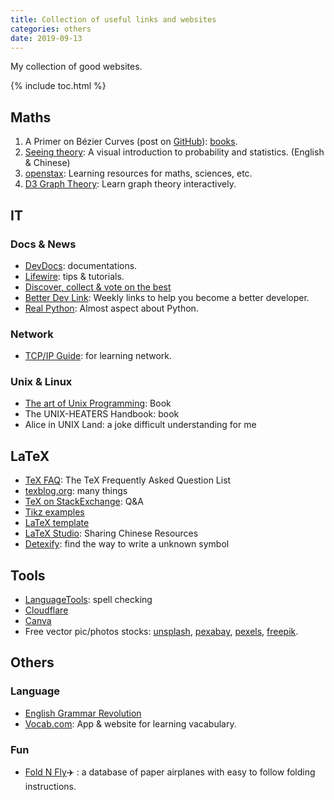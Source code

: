 ```yaml
---
title: Collection of useful links and websites
categories: others
date: 2019-09-13
---
```

My collection of good websites.

{% include toc.html %}

## Maths
1. A Primer on Bézier Curves (post on [GitHub](https://github.com/Pomax/BezierInfo-2/)): [books](https://pomax.github.io/bezierinfo/en-GB/).
2. [Seeing theory](https://seeing-theory.brown.edu): A visual introduction to
probability and statistics. (English & Chinese)
3. [openstax](https://openstax.org): Learning resources for maths, sciences, etc.
4. [D3 Graph Theory](https://mrpandey.github.io): Learn graph theory interactively. 

## IT
### Docs & News
- [DevDocs](https://devdocs.io): documentations.
- [Lifewire](https://www.lifewire.com): tips & tutorials.
- [Discover, collect & vote on the best](https://www.wdstack.com)
- [Better Dev Link](https://betterdev.link): Weekly links to help you become a
better developer.
- [Real Python](https://realpyhton.com): Almost aspect about Python.

### Network
- [TCP/IP Guide](https://www.tcpipguide.com): for learning network.

    
### Unix & Linux
- [The art of Unix Programming](http://www.catb.org/esr/writings/taoup/html/index.html): Book
- The UNIX-HEATERS Handbook: book
- Alice in UNIX Land: a joke difficult understanding for me

## LaTeX
- [TeX FAQ](https://texfaq.org): The TeX Frequently Asked Question List
- [texblog.org](https://texblog.org): many things
- [TeX on StackExchange](https://tex.stackexchange.com): Q&A
- [Tikz examples](https://www.texample.net/tikz)
- [LaTeX template](https://www.latextemplates.com)
- [LaTeX Studio](http://www.latexstudio.net): Sharing Chinese Resources
- [Detexify](https://detexify.kirelabs.org/classify.html): find the way to write a unknown symbol

## Tools
- [LanguageTools](https://www.languagetool.org): spell checking
- [Cloudflare](https://dash.cloudflare.com/login)
- [Canva](https://www.canva.com)
- Free vector pic/photos stocks: [unsplash](https://unsplash.com), [pexabay](https://pixabay.com), [pexels](https://www.pexels.com), [freepik](https://www.freepik.com).

## Others
### Language
- [English Grammar Revolution](https://www.english-grammar-revolution.com)
- [Vocab.com](https://www.vocabulary.com): App & website for learning vacabulary.

### Fun
- [Fold N Fly](https://www.foldnfly.com/)✈️  : a database of paper airplanes with easy to follow folding instructions.

